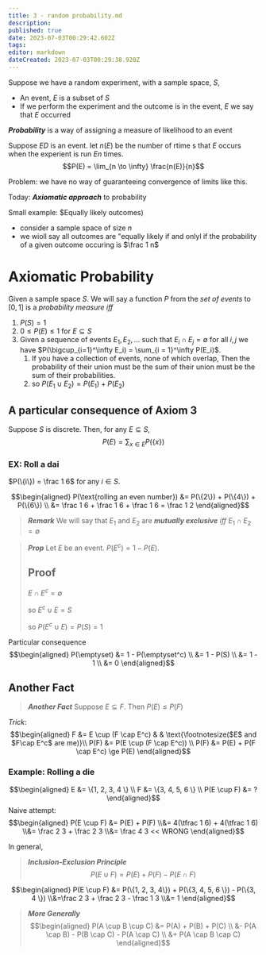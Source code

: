 ```yaml
---
title: 3 - random probability.md
description: 
published: true
date: 2023-07-03T00:29:42.602Z
tags: 
editor: markdown
dateCreated: 2023-07-03T00:29:38.920Z
---
```


Suppose we have a random experiment, with a sample space, $S$,
- An event, $E$ is a subset of $S$
- If we perform the experiment and the outcome is in the event, $E$ we say that $E$ occurred

***Probability*** is a way of assigning a measure of likelihood to an event

Suppose $ED$ is an event. let $n(E)$ be the number of rtime s that $E$ occurs when the experient is run $En$ times.
$$P(E) = \lim_{n \to \infty} \frac{n(E)}{n}$$

Problem: we have no way of guaranteeing convergence of limits like this.

Today: ***Axiomatic approach*** to probability

Small example: $Equally likely outcomes)
- consider a sample space of size $n$
- we wioll say all outcomes are "equally likely if and onlyl if the probability of a given outcome occuring is $\frac 1 n$

# Axiomatic Probability
Given a sample space $S$. We will say a function $P$ from the *set of events* to $[0, 1]$ is a *probability measure* $iff$
1) $P(S) = 1$
2) $0 \le P(E) \le 1$ for $E \subseteq S$
3) Given a sequence of events $E_1, E_2, \dots$ such that $E_i \cap E_j = \emptyset$ for all $i, j$ we have $P(\bigcup_{i=1}^\infty E_i) = \sum_{i = 1}^\infty P(E_i)$.
	1) If you have a collection of events, none of which overlap, Then the probability of their union must be the sum of their union must be the sum of their probabilities.
	2) so $P(E_1 \cup E_2) = P(E_1) + P(E_2)$

## A particular consequence of Axiom 3
Suppose $S$ is discrete. Then,
for any $E \subseteq S$,
$$P(E) = \sum_{x \in E} P(\{x\})$$

### EX: Roll a dai
$P(\{i\}) = \frac 1 6$ for any $i \in S$.

$$\begin{aligned}
	P(\text{rolling an even number}) &= P(\{2\}) + P(\{4\}) + P(\{6\}) \\
	&= \frac 1 6 + \frac 1 6 + \frac 1 6 = \frac 1 2
\end{aligned}$$

> ***Remark***
> We will say that $E_1$ and $E_2$ are ***mutually exclusive*** $iff$ $E_1 \cap E_2 = \emptyset$ 

> ***Prop***
> Let $E$ be an event. $P(E^c) = 1 - P(E)$.
> 
> ## Proof
> $E \cap E^c = \emptyset$
> 
> so $E^c \cup E = S$
> 
> so $P(E^c \cup E) = P(S) = 1$

Particular consequence
$$\begin{aligned}
	P(\emptyset) &= 1 - P(\emptyset^c) \\
	&= 1 - P(S) \\
	&= 1 - 1 \\
	&= 0
\end{aligned}$$

## Another Fact

> ***Another Fact***
> Suppose $E \subseteq F$.  Then  $P(E) \le P(F)$


*Trick*: 
$$\begin{aligned}
	F &= E \cup (F \cap E^c)  & & \text{\footnotesize($E$ and $F\cap E^c$ are me)}\\
	P(F) &= P(E \cup (F \cap E^c)) \\
	P(F) &= P(E) + P(F \cap E^c) \ge P(E)
\end{aligned}$$

### Example: Rolling a die
$$\begin{aligned}
	E &= \{1, 2, 3, 4 \} \\
	F &= \{3, 4, 5, 6 \} \\
	P(E \cup F) &= ?
\end{aligned}$$
Naive attempt:
$$\begin{aligned}
	P(E \cup F)
	&=
		P(E) + P(F)
	\\&=
		4(\tfrac 1 6) + 4(\tfrac 1 6)
	\\&=
		\frac 2 3 + \frac 2 3
	\\&=
		\frac 4 3 << WRONG
\end{aligned}$$

In general,

> ***Inclusion-Exclusion Principle***
> $$P(E \cup F) = P(E) + P(F) - P(E \cap F)$$

$$\begin{aligned}
	P(E \cup F) 
	&= P(\{1, 2, 3, 4\}) + P(\{3, 4, 5, 6 \}) - P(\{3, 4 \})
	\\&=\frac 2 3 + \frac 2 3 - \frac 1 3 
	\\&= 1
\end{aligned}$$

> ***More Generally***
> $$\begin{aligned}
>     P(A \cup B \cup C)
>     &=
>      	P(A) + P(B) + P(C) \\
>      	&- P(A \cap B) - P(B \cap C) - P(A \cap C) \\
>      	&+ P(A \cap B \cap C)
> \end{aligned}$$

